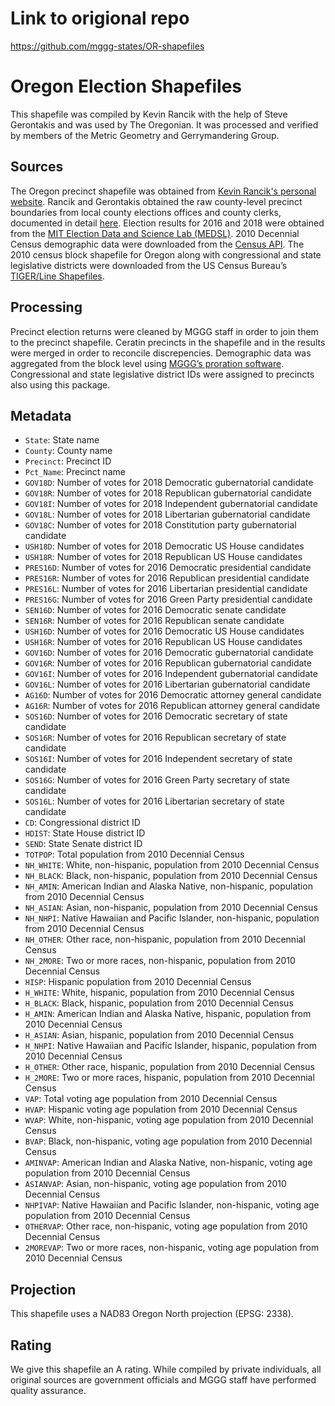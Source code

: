 # Link to origional repo
https://github.com/mggg-states/OR-shapefiles

# Oregon Election Shapefiles
This shapefile was compiled by Kevin Rancik with the help of Steve Gerontakis and was used by The Oregonian. It was processed and verified by members of the Metric Geometry and Gerrymandering Group.

## Sources
The Oregon precinct shapefile was obtained from [Kevin Rancik's personal website](http://www.kevinrancik.com/elections/Oregon/eOregon.html). Rancik and Gerontakis obtained the raw county-level precinct boundaries from local county elections offices and county clerks, documented in detail [here](http://www.kevinrancik.com/elections/Oregon/e2018_11/E2018_Oregon_Metadata.pdf). Election results for 2016 and 2018 were obtained from the [MIT Election Data and Science Lab (MEDSL)](https://electionlab.mit.edu). 2010 Decennial Census demographic data were downloaded from the [Census API](https://api.census.gov/data/2010/dec/sf1). The 2010 census block shapefile for Oregon along with congressional and state legislative districts were downloaded from the US Census Bureau’s [TIGER/Line Shapefiles](https://www.census.gov/geographies/mapping-files/time-series/geo/tiger-line-file.html).

## Processing
Precinct election returns were cleaned by MGGG staff in order to join them to the precinct shapefile. Ceratin precincts in the shapefile and in the results were merged in order to reconcile discrepencies. Demographic data was aggregated from the block level using [MGGG’s proration software](https://github.com/mggg/maup). Congressional and state legislative district IDs were assigned to precincts also using this package.

## Metadata
* `State`: State name
* `County`: County name
* `Precinct`: Precinct ID
* `Pct_Name`: Precinct name
* `GOV18D`: Number of votes for 2018 Democratic gubernatorial candidate
* `GOV18R`: Number of votes for 2018 Republican gubernatorial candidate
* `GOV18I`: Number of votes for 2018 Independent gubernatorial candidate
* `GOV18L`: Number of votes for 2018 Libertarian gubernatorial candidate
* `GOV18C`: Number of votes for 2018 Constitution party gubernatorial candidate
* `USH18D`: Number of votes for 2018 Democratic US House candidates
* `USH18R`: Number of votes for 2018 Republican US House candidates
* `PRES16D`: Number of votes for 2016 Democratic presidential candidate
* `PRES16R`: Number of votes for 2016 Republican presidential candidate
* `PRES16L`: Number of votes for 2016 Libertarian presidential candidate
* `PRES16G`: Number of votes for 2016 Green Party presidential candidate
* `SEN16D`: Number of votes for 2016 Democratic senate candidate
* `SEN16R`: Number of votes for 2016 Republican senate candidate
* `USH16D`: Number of votes for 2016 Democratic US House candidates
* `USH16R`: Number of votes for 2016 Republican US House candidates
* `GOV16D`: Number of votes for 2016 Democratic gubernatorial candidate
* `GOV16R`: Number of votes for 2016 Republican gubernatorial candidate
* `GOV16I`: Number of votes for 2016 Independent gubernatorial candidate
* `GOV16L`: Number of votes for 2016 Libertarian gubernatorial candidate
* `AG16D`: Number of votes for 2016 Democratic attorney general candidate
* `AG16R`: Number of votes for 2016 Republican attorney general candidate
* `SOS16D`: Number of votes for 2016 Democratic secretary of state candidate
* `SOS16R`: Number of votes for 2016 Republican secretary of state candidate
* `SOS16I`: Number of votes for 2016 Independent secretary of state candidate
* `SOS16G`: Number of votes for 2016 Green Party secretary of state candidate
* `SOS16L`: Number of votes for 2016 Libertarian secretary of state candidate
* `CD`: Congressional district ID
* `HDIST`: State House district ID
* `SEND`: State Senate district ID
* `TOTPOP`: Total population from 2010 Decennial Census
* `NH_WHITE`: White, non-hispanic, population from 2010 Decennial Census
* `NH_BLACK`: Black, non-hispanic, population from 2010 Decennial Census
* `NH_AMIN`: American Indian and Alaska Native, non-hispanic, population from 2010 Decennial Census
* `NH_ASIAN`: Asian, non-hispanic, population from 2010 Decennial Census
* `NH_NHPI`: Native Hawaiian and Pacific Islander, non-hispanic, population from 2010 Decennial Census
* `NH_OTHER`: Other race, non-hispanic, population from 2010 Decennial Census
* `NH_2MORE`: Two or more races, non-hispanic, population from 2010 Decennial Census
* `HISP`: Hispanic population from 2010 Decennial Census
* `H_WHITE`: White, hispanic, population from 2010 Decennial Census
* `H_BLACK`: Black, hispanic, population from 2010 Decennial Census
* `H_AMIN`: American Indian and Alaska Native, hispanic, population from 2010 Decennial Census
* `H_ASIAN`: Asian, hispanic, population from 2010 Decennial Census
* `H_NHPI`: Native Hawaiian and Pacific Islander, hispanic, population from 2010 Decennial Census
* `H_OTHER`: Other race, hispanic, population from 2010 Decennial Census
* `H_2MORE`: Two or more races, hispanic, population from 2010 Decennial Census
* `VAP`: Total voting age population from 2010 Decennial Census
* `HVAP`: Hispanic voting age population from 2010 Decennial Census
* `WVAP`: White, non-hispanic, voting age population from 2010 Decennial Census
* `BVAP`: Black, non-hispanic, voting age population from 2010 Decennial Census
* `AMINVAP`: American Indian and Alaska Native, non-hispanic, voting age population from 2010 Decennial Census
* `ASIANVAP`: Asian, non-hispanic, voting age population from 2010 Decennial Census
* `NHPIVAP`: Native Hawaiian and Pacific Islander, non-hispanic, voting age population from 2010 Decennial Census
* `OTHERVAP`: Other race, non-hispanic, voting age population from 2010 Decennial Census
* `2MOREVAP`: Two or more races, non-hispanic, voting age population from 2010 Decennial Census

## Projection
This shapefile uses a NAD83 Oregon North projection (EPSG: 2338).

## Rating
We give this shapefile an A rating. While compiled by private individuals, all original sources are government officials and MGGG staff have performed quality assurance.
